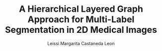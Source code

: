 ---
paperId: 1
author: Leissi Margarita Castaneda Leon
publicationauthor: Castaneda Leon, L. M.
title: A Hierarchical Layered Graph Approach for Multi-Label Segmentation in 2D Medical Images
pdf: --
poster: --
alt: --
type: Poster
topic: Vision
link: --
conference: neurips
year: 2018
tags: neurips-2018
location: --
---